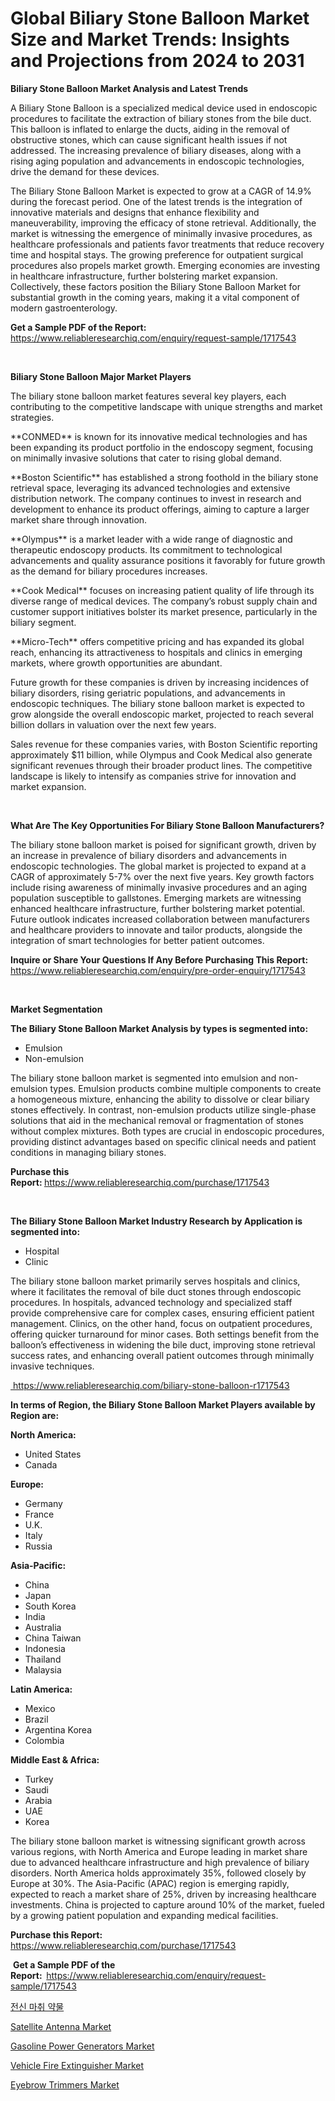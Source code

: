 <p><h1>Global Biliary Stone Balloon Market Size and Market Trends: Insights and Projections from 2024 to 2031</h1></p><p><strong>Biliary Stone Balloon Market Analysis and Latest Trends</strong></p>
<p><p>A Biliary Stone Balloon is a specialized medical device used in endoscopic procedures to facilitate the extraction of biliary stones from the bile duct. This balloon is inflated to enlarge the ducts, aiding in the removal of obstructive stones, which can cause significant health issues if not addressed. The increasing prevalence of biliary diseases, along with a rising aging population and advancements in endoscopic technologies, drive the demand for these devices.</p><p>The Biliary Stone Balloon Market is expected to grow at a CAGR of 14.9% during the forecast period. One of the latest trends is the integration of innovative materials and designs that enhance flexibility and maneuverability, improving the efficacy of stone retrieval. Additionally, the market is witnessing the emergence of minimally invasive procedures, as healthcare professionals and patients favor treatments that reduce recovery time and hospital stays. The growing preference for outpatient surgical procedures also propels market growth. Emerging economies are investing in healthcare infrastructure, further bolstering market expansion. Collectively, these factors position the Biliary Stone Balloon Market for substantial growth in the coming years, making it a vital component of modern gastroenterology.</p></p>
<p><strong>Get a Sample PDF of the Report:&nbsp;</strong> <a href="https://www.reliableresearchiq.com/enquiry/request-sample/1717543?utm_campaign=1102&utm_medium=2&utm_source=Github&utm_content=ia&utm_term=19102024&utm_id=biliary-stone-balloon">https://www.reliableresearchiq.com/enquiry/request-sample/1717543</a></p>
<p>&nbsp;</p>
<p><strong>Biliary Stone Balloon Major Market Players</strong></p>
<p><p>The biliary stone balloon market features several key players, each contributing to the competitive landscape with unique strengths and market strategies. </p><p>**CONMED** is known for its innovative medical technologies and has been expanding its product portfolio in the endoscopy segment, focusing on minimally invasive solutions that cater to rising global demand. </p><p>**Boston Scientific** has established a strong foothold in the biliary stone retrieval space, leveraging its advanced technologies and extensive distribution network. The company continues to invest in research and development to enhance its product offerings, aiming to capture a larger market share through innovation.</p><p>**Olympus** is a market leader with a wide range of diagnostic and therapeutic endoscopy products. Its commitment to technological advancements and quality assurance positions it favorably for future growth as the demand for biliary procedures increases.</p><p>**Cook Medical** focuses on increasing patient quality of life through its diverse range of medical devices. The company’s robust supply chain and customer support initiatives bolster its market presence, particularly in the biliary segment.</p><p>**Micro-Tech** offers competitive pricing and has expanded its global reach, enhancing its attractiveness to hospitals and clinics in emerging markets, where growth opportunities are abundant.</p><p>Future growth for these companies is driven by increasing incidences of biliary disorders, rising geriatric populations, and advancements in endoscopic techniques. The biliary stone balloon market is expected to grow alongside the overall endoscopic market, projected to reach several billion dollars in valuation over the next few years.</p><p>Sales revenue for these companies varies, with Boston Scientific reporting approximately $11 billion, while Olympus and Cook Medical also generate significant revenues through their broader product lines. The competitive landscape is likely to intensify as companies strive for innovation and market expansion.</p></p>
<p>&nbsp;</p>
<p><strong>What Are The Key Opportunities For Biliary Stone Balloon Manufacturers?</strong></p>
<p><p>The biliary stone balloon market is poised for significant growth, driven by an increase in prevalence of biliary disorders and advancements in endoscopic technologies. The global market is projected to expand at a CAGR of approximately 5-7% over the next five years. Key growth factors include rising awareness of minimally invasive procedures and an aging population susceptible to gallstones. Emerging markets are witnessing enhanced healthcare infrastructure, further bolstering market potential. Future outlook indicates increased collaboration between manufacturers and healthcare providers to innovate and tailor products, alongside the integration of smart technologies for better patient outcomes.</p></p>
<p><strong>Inquire or Share Your Questions If Any Before Purchasing This Report:</strong> <a href="https://www.reliableresearchiq.com/enquiry/pre-order-enquiry/1717543?utm_campaign=1102&utm_medium=2&utm_source=Github&utm_content=ia&utm_term=19102024&utm_id=biliary-stone-balloon">https://www.reliableresearchiq.com/enquiry/pre-order-enquiry/1717543</a></p>
<p>&nbsp;</p>
<p><strong>Market Segmentation</strong></p>
<p><strong>The Biliary Stone Balloon Market Analysis by types is segmented into:</strong></p>
<p><ul><li>Emulsion</li><li>Non-emulsion</li></ul></p>
<p><p>The biliary stone balloon market is segmented into emulsion and non-emulsion types. Emulsion products combine multiple components to create a homogeneous mixture, enhancing the ability to dissolve or clear biliary stones effectively. In contrast, non-emulsion products utilize single-phase solutions that aid in the mechanical removal or fragmentation of stones without complex mixtures. Both types are crucial in endoscopic procedures, providing distinct advantages based on specific clinical needs and patient conditions in managing biliary stones.</p></p>
<p><strong>Purchase this Report:&nbsp;</strong><a href="https://www.reliableresearchiq.com/purchase/1717543?utm_campaign=1102&utm_medium=2&utm_source=Github&utm_content=ia&utm_term=19102024&utm_id=biliary-stone-balloon">https://www.reliableresearchiq.com/purchase/1717543</a></p>
<p>&nbsp;</p>
<p><strong>The Biliary Stone Balloon Market Industry Research by Application is segmented into:</strong></p>
<p><ul><li>Hospital</li><li>Clinic</li></ul></p>
<p><p>The biliary stone balloon market primarily serves hospitals and clinics, where it facilitates the removal of bile duct stones through endoscopic procedures. In hospitals, advanced technology and specialized staff provide comprehensive care for complex cases, ensuring efficient patient management. Clinics, on the other hand, focus on outpatient procedures, offering quicker turnaround for minor cases. Both settings benefit from the balloon’s effectiveness in widening the bile duct, improving stone retrieval success rates, and enhancing overall patient outcomes through minimally invasive techniques.</p></p>
<p><a href="https://www.reliableresearchiq.com/biliary-stone-balloon-r1717543?utm_campaign=1102&utm_medium=2&utm_source=Github&utm_content=ia&utm_term=19102024&utm_id=biliary-stone-balloon">&nbsp;https://www.reliableresearchiq.com/biliary-stone-balloon-r1717543</a></p>
<p><strong>In terms of Region, the Biliary Stone Balloon Market Players available by Region are:</strong></p>
<p>
    <p> <strong> North America: </strong>
        <ul>
            <li>United States</li>
            <li>Canada</li>
        </ul>
        </p> 
    <p> <strong> Europe: </strong>
        <ul>
            <li>Germany</li>
            <li>France</li>
            <li>U.K.</li>
            <li>Italy</li>
            <li>Russia</li>
        </ul>
        </p> 
    <p> <strong> Asia-Pacific: </strong>
        <ul>
            <li>China</li>
            <li>Japan</li>
            <li>South Korea</li>
            <li>India</li>
            <li>Australia</li>
            <li>China Taiwan</li>
            <li>Indonesia</li>
            <li>Thailand</li>
            <li>Malaysia</li>
        </ul>
        </p> 
    <p> <strong> Latin America: </strong>
        <ul>
            <li>Mexico</li>
            <li>Brazil</li>
            <li>Argentina Korea</li>
            <li>Colombia</li>
        </ul>
        </p> 
    <p> <strong> Middle East & Africa: </strong>
        <ul>
            <li>Turkey</li>
            <li>Saudi</li>
            <li>Arabia</li>
            <li>UAE</li>
            <li>Korea</li>
        </ul>
    </p>
    </p>
<p><p>The biliary stone balloon market is witnessing significant growth across various regions, with North America and Europe leading in market share due to advanced healthcare infrastructure and high prevalence of biliary disorders. North America holds approximately 35%, followed closely by Europe at 30%. The Asia-Pacific (APAC) region is emerging rapidly, expected to reach a market share of 25%, driven by increasing healthcare investments. China is projected to capture around 10% of the market, fueled by a growing patient population and expanding medical facilities.</p></p>
<p><strong>Purchase this Report: </strong><a href="https://www.reliableresearchiq.com/purchase/1717543?utm_campaign=1102&utm_medium=2&utm_source=Github&utm_content=ia&utm_term=19102024&utm_id=biliary-stone-balloon">https://www.reliableresearchiq.com/purchase/1717543</a></p>
<p>&nbsp;<strong>Get a Sample PDF of the Report:&nbsp;&nbsp;</strong><a href="https://www.reliableresearchiq.com/enquiry/request-sample/1717543?utm_campaign=1102&utm_medium=2&utm_source=Github&utm_content=ia&utm_term=19102024&utm_id=biliary-stone-balloon">https://www.reliableresearchiq.com/enquiry/request-sample/1717543</a></p>
<p><strong></strong></p>
<p><p><a href="https://github.com/laholand/Market-Research-Report-List-6/blob/main/436648719568.md?utm_campaign=1102&utm_medium=2&utm_source=Github&utm_content=ia&utm_term=19102024&utm_id=biliary-stone-balloon">전신 마취 약물</a></p><p><a href="https://www.linkedin.com/pulse/satellite-antenna-market-global-regional-analysis-focus-region-emdee?utm_campaign=1102&utm_medium=2&utm_source=Github&utm_content=ia&utm_term=19102024&utm_id=biliary-stone-balloon">Satellite Antenna Market</a></p><p><a href="https://issuu.com/reportprime-2/docs/gasoline-power-generators-market-si_875417be863a8f?utm_campaign=1102&utm_medium=2&utm_source=Github&utm_content=ia&utm_term=19102024&utm_id=biliary-stone-balloon">Gasoline Power Generators Market</a></p><p><a href="https://issuu.com/reportprime-2/docs/vehicle-fire-extinguisher-market-si_e7cbe52ca53441?utm_campaign=1102&utm_medium=2&utm_source=Github&utm_content=ia&utm_term=19102024&utm_id=biliary-stone-balloon">Vehicle Fire Extinguisher Market</a></p><p><a href="https://github.com/hegwervaemeruk/Market-Research-Report-List-1/blob/main/eyebrow-trimmers-market.md?utm_campaign=1102&utm_medium=2&utm_source=Github&utm_content=ia&utm_term=19102024&utm_id=biliary-stone-balloon">Eyebrow Trimmers Market</a></p></p>